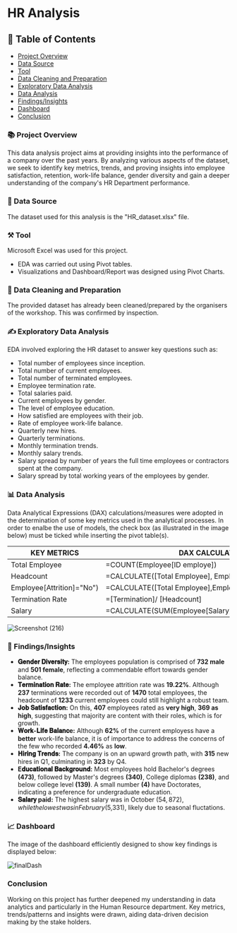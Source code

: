 # HR Analysis

## 📜 Table of Contents

- [Project Overview](📚#project-overview)
- [Data Source](📑#data-source)
- [Tool](⚒️#tool)
- [Data Cleaning and Preparation](🧤#data-cleaning-and-preparation)
- [Exploratory Data Analysis](✍️#exploratory-data-analysis)
- [Data Analysis](📊#data-analysis)
- [Findings/Insights](📝#findings/insights)
- [Dashboard](📈#dashboard)
- [Conclusion](#conclusion)

### 📚 Project Overview
This data analysis project aims at providing insights into the performance of a company over the past years. By analyzing various aspects of the dataset, we seek to identify key metrics, trends, and proving insights into employee satisfaction, retention, work-life balance, gender diversity and gain a deeper understanding of the company's HR Department performance.

### 📑 Data Source
The dataset used for this analysis is the "HR_dataset.xlsx" file.

### ⚒️ Tool
Microsoft Excel was used for this project.
- EDA was carried out using Pivot tables.
- Visualizations and Dashboard/Report was designed using Pivot Charts.

### 🧤 Data Cleaning and Preparation
The provided dataset has already been cleaned/prepared by the organisers of the workshop. This was confirmed by inspection.

### ✍️ Exploratory Data Analysis
EDA involved exploring the HR dataset to answer key questions such as:
- Total number of employees since inception.
- Total number of current employees.
- Total number of terminated employees.
- Employee termination rate.
- Total salaries paid.
- Current employees by gender.
- The level of employee education.
- How satisfied are employees with their job.
- Rate of employee work-life balance.
- Quarterly new hires.
- Quarterly terminations.
- Monthly termination trends.
- Monthly salary trends.
- Salary spread by number of years the full time employees or contractors spent at the company.
- Salary spread by total working  years of the employees by gender.

### 📊 Data Analysis

Data Analytical Expressions (DAX) calculations/measures were adopted in the determination of some key metrics used in the analytical processes. In order to enalbe the use of models, the check box (as illustrated in the image below) must be ticked while inserting the pivot table(s).

|KEY METRICS|DAX CALCULATIONS|
|-----------|---------------|
|Total Employee|=COUNT(Employee[ID employe])|
|Headcount|=CALCULATE([Total Employee], Employee[Attrition]="No")|
|Employee[Attrition]="No")|=CALCULATE([Total Employee],Employee[Attrition]="Yes")|
|Termination Rate|=[Termination]/ [Headcount]|
|Salary|=CALCULATE(SUM(Employee[Salary]),Employee[Attrition]="No")|

![Screenshot (216)](https://github.com/user-attachments/assets/dde3c24c-359c-48e0-a26b-11ab26008a92)

### 📝 Findings/Insights
- **𝐆𝐞𝐧𝐝𝐞𝐫 𝐃𝐢𝐯𝐞𝐫𝐬𝐢𝐭𝐲:** The employees population is comprised of **732 male** and **501 female**, reflecting a commendable effort towards gender balance.
- **𝐓𝐞𝐫𝐦𝐢𝐧𝐚𝐭𝐢𝐨𝐧 𝐑𝐚𝐭𝐞:** The employee attrition rate was **19.22%**. Although **237** terminations were recorded out of **1470** total employees, the headcount of **1233** current employees could still highlight a robust team.
- **𝐉𝐨𝐛 𝐒𝐚𝐭𝐢𝐬𝐟𝐚𝐜𝐭𝐢𝐨𝐧:** On this, **407** employees rated as **very high**, **369 as high**, suggesting that majority are content with their roles, which is for growth.
- **𝐖𝐨𝐫𝐤-𝐋𝐢𝐟𝐞 𝐁𝐚𝐥𝐚𝐧𝐜e:** Although **62%** of the current employess have a **better** work-life balance, it is of importance to address the concerns of the few who recorded **4.46%** as **low**.
- **𝐇𝐢𝐫𝐢𝐧𝐠 𝐓𝐫𝐞𝐧𝐝𝐬:** The company is on an upward growth path, with **315** new hires in Q1, culminating in **323** by Q4.
- **E𝐝𝐮𝐜𝐚𝐭𝐢𝐨𝐧𝐚𝐥 𝐁𝐚𝐜𝐤𝐠𝐫𝐨𝐮𝐧𝐝:** Most employees hold Bachelor's degrees **(473)**, followed by Master's degrees **(340)**, College diplomas **(238)**, and below college level **(139)**. A small number **(4)** have Doctorates, indicating a preference for undergraduate education.
- **𝐒𝐚𝐥𝐚𝐫𝐲 paid:** The highest salary was in October ($54,872), while the lowest was in February ($5,331), likely due to seasonal fluctations.

### 📈 Dashboard
The image of the dashboard efficiently designed to show key findings is displayed below:

![finalDash](https://github.com/user-attachments/assets/78da7565-1358-4771-aaf8-8bd0d2c34db1)

###  Conclusion
Working on this project has further deepened my understanding in data analytics and particularly in the Human Resource department. Key metrics, trends/patterns and insights were drawn, aiding data-driven decision making by the stake holders.
